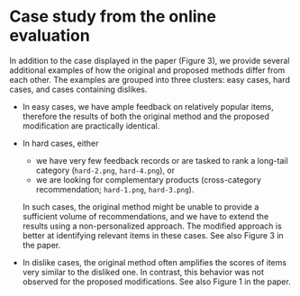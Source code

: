# Case study from the online evaluation
In addition to the case displayed in the paper (Figure 3), we provide several additional examples of how the original and proposed methods differ from each other. The examples are grouped into three clusters: easy cases, hard cases, and cases containing dislikes.

- In easy cases, we have ample feedback on relatively popular items, therefore the results of both the original method and the proposed modification are practically identical.
  
- In hard cases, either
  - we have very few feedback records or are tasked to rank a long-tail category (`hard-2.png`, `hard-4.png`), or
  - we are looking for complementary products (cross-category recommendation; `hard-1.png`, `hard-3.png`).

  In such cases, the original method might be unable to provide a sufficient volume of recommendations, and we have to extend the results using a non-personalized approach. The modified approach is better at identifying relevant items in these cases. See also Figure 3 in the paper.
  
- In dislike cases, the original method often amplifies the scores of items very similar to the disliked one. In contrast, this behavior was not observed for the proposed modifications. See also Figure 1 in the paper.
